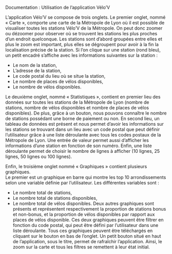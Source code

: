 Documentation :
Utilisation de l’application Vélo’V


L’application Vélo’V se compose de trois onglets.
Le premier onglet, nommé « Carte », comporte une carte de la Métropole de Lyon où il est possible de visualiser toutes les stations Vélo’V de la Métropole. On peut donc zoomer ou dézoomer pour observer où se trouvent les stations les plus proches d’un endroit quelconque. Les stations sont d’abord groupées entre elles et plus le zoom est important, plus elles se dégroupent pour avoir à la fin la localisation précise de la station. Si l’on clique sur une station (rond bleu), un petit encadré s’affiche avec les informations suivantes sur la station : 
  -	Le nom de la station,
  -	L’adresse de la station,
  -	Le code postal du lieu où se situe la station,
  -	Le nombre de places de vélos disponibles,
  -	Le nombre de vélos disponibles.
  
Le deuxième onglet, nommé « Statistiques », contient en premier lieu des données sur toutes les stations de la Métropole de Lyon (nombre de stations, nombre de vélos disponibles et nombre de places de vélos disponibles). De plus, grâce à un bouton, nous pouvons connaître le nombre de stations possédant une borne de paiement ou non. 
En second lieu, un tableau de données est présent et nous permet d’avoir les informations sur les stations se trouvant dans un lieu avec un code postal que peut définir l’utilisateur grâce à une liste déroulante avec tous les codes postaux de la Métropole de Lyon. Une entrée de valeur permet aussi d’afficher les informations d’une station en fonction de son numéro. Enfin, une liste déroulante permet de choisir le nombre de lignes à afficher (10 lignes, 25 lignes, 50 lignes ou 100 lignes).

Enfin, le troisième onglet nommé « Graphiques » contient plusieurs graphiques.                                    
Le premier est un graphique en barre qui montre les top 10 arrondissements selon une variable définie par l’utilisateur. Les différentes variables sont :
  -	Le nombre total de stations,
  -	Le nombre total de stations disponibles,
  -	Le nombre total de vélos disponibles.
Deux autres graphiques sont présents et représentent respectivement la proportion de stations bonus et non-bonus, et la proportion de vélos disponibles par rapport aux places de vélos disponible.  Ces deux graphiques peuvent être filtrer en fonction du code postal, qui peut être défini par l’utilisateur dans une liste déroulante.                                                                                   Tous ces graphiques peuvent être téléchargés en cliquant sur le bouton en bas de l’onglet.
Un petit bouton situé en haut de l’application, sous le titre, permet de rafraîchir l’application.  Ainsi, le zoom sur la carte et tous les filtres se remettent à leur état initial.

